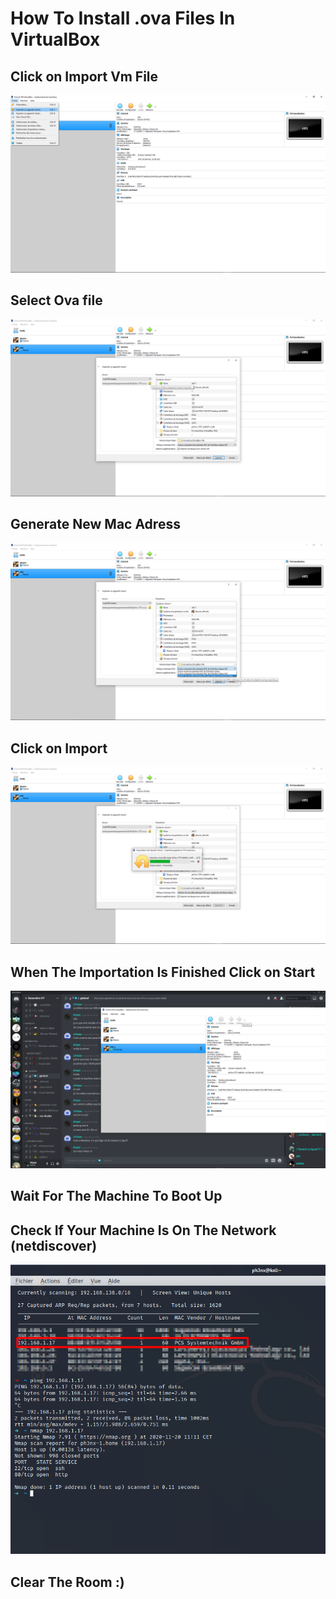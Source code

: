 # How To Install .ova Files In VirtualBox


## Click on Import Vm File
![](tuto1.png)

## Select Ova file
![](tuto1,5.png)

## Generate New Mac Adress 
![](tuto2.png)

## Click on Import
![](tuto3.png)

## When The Importation Is Finished Click on Start
![](tuto4.png)

## Wait For The Machine To Boot Up


## Check If Your Machine Is On The Network (netdiscover)
![](tuto5.png)

## Clear The Room :)